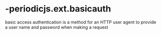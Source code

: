# -periodicjs.ext.basicauth
basic access authentication is a method for an HTTP user agent to provide a user name and password when making a request
